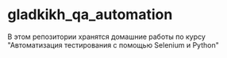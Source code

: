 # gladkikh_qa_automation
В этом репозитории хранятся домашние работы по курсу "Автоматизация тестирования с помощью Selenium и Python"

